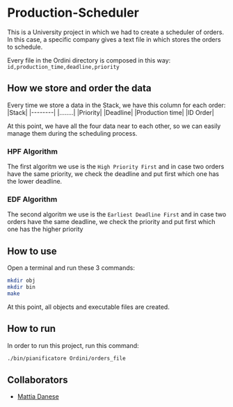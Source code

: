 # Production-Scheduler
This is a University project in which we had to create a scheduler of orders.
In this case, a specific company gives a text file in which stores the orders to schedule.

Every file in the Ordini directory is composed in this way:
```id,production_time,deadline,priority```

## How we store and order the data
Every time we store a data in the Stack, we have this column for each order:
|Stack|
|--------|
|........|
|Priority|
|Deadline|
|Production time|
|ID Order|

At this point, we have all the four data near to each other, so we can easily manage them during the scheduling process.

### HPF Algorithm
The first algoritm we use is the ```High Priority First``` and in case two orders have the same priority, we check the deadline and put first which one has the lower deadline.

### EDF Algorithm
The second algoritm we use is the ```Earliest Deadline First``` and in case two orders have the same deadline, we check the priority and put first which one has the higher priority

## How to use
Open a terminal and run these 3 commands:
```bash
mkdir obj
mkdir bin
make
```
At this point, all objects and executable files are created.

## How to run
In order to run this project, run this command:
```bash
./bin/pianificatore Ordini/orders_file
```

## Collaborators
- [Mattia Danese](https://github.com/mattiadane)
